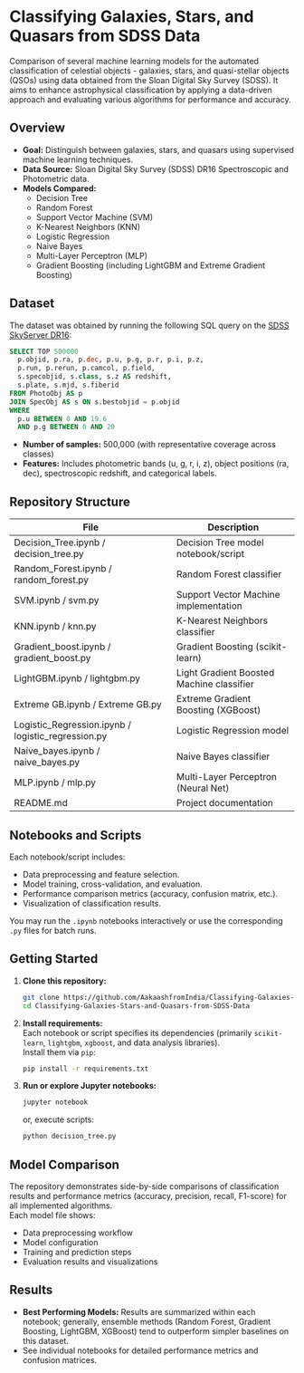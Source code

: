 # Classifying Galaxies, Stars, and Quasars from SDSS Data

Comparison of several machine learning models for the automated classification of celestial objects - galaxies, stars, and quasi-stellar objects (QSOs) using data obtained from the Sloan Digital Sky Survey (SDSS). It aims to enhance astrophysical classification by applying a data-driven approach and evaluating various algorithms for performance and accuracy.

## Overview

- **Goal:** Distinguish between galaxies, stars, and quasars using supervised machine learning techniques.
- **Data Source:** Sloan Digital Sky Survey (SDSS) DR16 Spectroscopic and Photometric data.
- **Models Compared:**
  - Decision Tree
  - Random Forest
  - Support Vector Machine (SVM)
  - K-Nearest Neighbors (KNN)
  - Logistic Regression
  - Naive Bayes
  - Multi-Layer Perceptron (MLP)
  - Gradient Boosting (including LightGBM and Extreme Gradient Boosting)

## Dataset

The dataset was obtained by running the following SQL query on the [SDSS SkyServer DR16](http://skyserver.sdss.org/dr16/en/tools/search/sql.aspx):

```sql
SELECT TOP 500000
  p.objid, p.ra, p.dec, p.u, p.g, p.r, p.i, p.z,
  p.run, p.rerun, p.camcol, p.field,
  s.specobjid, s.class, s.z AS redshift,
  s.plate, s.mjd, s.fiberid
FROM PhotoObj AS p
JOIN SpecObj AS s ON s.bestobjid = p.objid
WHERE
  p.u BETWEEN 0 AND 19.6
  AND p.g BETWEEN 0 AND 20
```

- **Number of samples:** 500,000 (with representative coverage across classes)
- **Features:** Includes photometric bands (u, g, r, i, z), object positions (ra, dec), spectroscopic redshift, and categorical labels.

## Repository Structure

| File | Description |
|------|-------------|
| Decision_Tree.ipynb / decision_tree.py | Decision Tree model notebook/script |
| Random_Forest.ipynb / random_forest.py | Random Forest classifier |
| SVM.ipynb / svm.py | Support Vector Machine implementation |
| KNN.ipynb / knn.py | K-Nearest Neighbors classifier |
| Gradient_boost.ipynb / gradient_boost.py | Gradient Boosting (scikit-learn) |
| LightGBM.ipynb / lightgbm.py | Light Gradient Boosted Machine classifier |
| Extreme GB.ipynb / Extreme GB.py | Extreme Gradient Boosting (XGBoost) |
| Logistic_Regression.ipynb / logistic_regression.py | Logistic Regression model |
| Naive_bayes.ipynb / naive_bayes.py | Naive Bayes classifier |
| MLP.ipynb / mlp.py | Multi-Layer Perceptron (Neural Net) |
| README.md | Project documentation |

## Notebooks and Scripts

Each notebook/script includes:
- Data preprocessing and feature selection.
- Model training, cross-validation, and evaluation.
- Performance comparison metrics (accuracy, confusion matrix, etc.).
- Visualization of classification results.

You may run the `.ipynb` notebooks interactively or use the corresponding `.py` files for batch runs.

## Getting Started

1. **Clone this repository:**
   ```bash
   git clone https://github.com/AakaashfromIndia/Classifying-Galaxies-Stars-and-Quasars-from-SDSS-Data.git
   cd Classifying-Galaxies-Stars-and-Quasars-from-SDSS-Data
   ```

2. **Install requirements:**  
   Each notebook or script specifies its dependencies (primarily `scikit-learn`, `lightgbm`, `xgboost`, and data analysis libraries).  
   Install them via `pip`:
   ```bash
   pip install -r requirements.txt
   ```

3. **Run or explore Jupyter notebooks:**  
   ```bash
   jupyter notebook
   ```
   or, execute scripts:
   ```bash
   python decision_tree.py
   ```

## Model Comparison

The repository demonstrates side-by-side comparisons of classification results and performance metrics (accuracy, precision, recall, F1-score) for all implemented algorithms.  
Each model file shows:
- Data preprocessing workflow
- Model configuration
- Training and prediction steps
- Evaluation results and visualizations

## Results

- **Best Performing Models:** Results are summarized within each notebook; generally, ensemble methods (Random Forest, Gradient Boosting, LightGBM, XGBoost) tend to outperform simpler baselines on this dataset.
- See individual notebooks for detailed performance metrics and confusion matrices.
